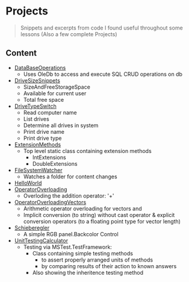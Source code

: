 
# Projects
>Snippets and excerpts from code I found useful throughout some lessons
>(Also a few complete Projects)

 ## Content
  -  [DataBaseOperations](DataBaseOperations/DataBaseOperations.cs)
     - Uses OleDb to access and execute SQL CRUD operations on db
  -  [DriveSizeSnippets](DriveSizeSnippets/DriveSizeSnippets.cs)
     - SizeAndFreeStorageSpace
     - Available for current user
     - Total free space
  -  [DriveTypeSwitch](DriveTypeSwitch/DriveTypeSwitch.cs)
     - Read computer name
     - List drives
     - Determine all drives in system
     - Print drive name
     - Print drive type
  -  [ExtensionMethods](ExtensionMethods/ExtensionMethods.cs)
     - Top level static class containing extension methods
       - IntExtensions
       - DoubleExtensions
  -  [FileSystemWatcher](FileSystemWatcher/FileSystemWatcher.cs)
     -  Watches a folder for content changes
  -  [HelloWorld](HelloWorld/HelloWorld/Program.cs)
  -  [OperatorOverloading](OperatorOverloading/OperatorOverloading.cs)
     -  Overloding the addition operator: '+'
  -  [OperatorOverloadingVectors](OperatorOverloadingVectors/OperatorOverloadingVectors.cs)
     - Arithmetic operator overloading for vectors and
     - Implicit conversion (to string) without cast operator & explicit conversion operators (to a floating point type for vector length)
  -  [Schieberegler](Schieberegler/Schieberegler/Form1.cs)
     -  A simple RGB panel.Backcolor Control
  -  [UnitTestingCalculator](UnitTestingCalculator/UnitTestingCalculator.cs)
     -  Testing via MSTest.TestFramework:
        -  Class containing simple testing methods
           -  to assert properly arranged units of methods 
           -  by comparing results of their action to known answers
        -  Also showing the inheritence testing method